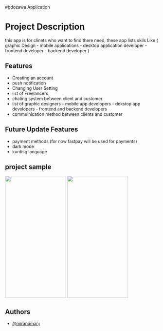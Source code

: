 #bdozawa Application

# Project Description
this app is for clinets who want to find there need,
these app lists skils Like ( graphic Design  - mobile applications - desktop application developer - frontend developer - backend developer )


## Features
- Creating an account 
- push notification
- Changing User Setting
- list of Freelancers
- chating system between client and customer
- list of graphic designers - mobile app developers - dekstop app developers - frontend and backend developers
- commuinication method between clients and customer

## Future Update Features

- payment methods (for now fastpay will be used for payments)
- dark mode
- kurdisg language

## project sample

<img src="https://user-images.githubusercontent.com/71978789/179647315-42322b9f-9a33-48b2-8504-f9865e793941.jpg" width="200" height="400" />
<img src="https://user-images.githubusercontent.com/71978789/179647318-ec0916b6-7bb6-4f48-9ca4-fd8861397fb0.jpg" width="200" height="400" />


## Authors

- [@miranamanj](https://github.com/miran18-prog)

